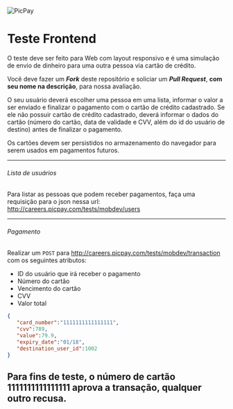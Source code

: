 ![PicPay](https://user-images.githubusercontent.com/1765696/26998603-711fcf30-4d5c-11e7-9281-0d9eb20337ad.png)

# Teste Frontend

O teste deve ser feito para Web com layout responsivo e é uma simulação de envio de dinheiro para uma outra pessoa via cartão de crédito.

Você deve fazer um ***Fork*** deste repositório e soliciar um ***Pull Request***, **com seu nome na descrição**, para nossa avaliação.

O seu usuário deverá escolher uma pessoa em uma lista, informar o valor a ser enviado e finalizar o pagamento com o cartão de crédito cadastrado. Se ele não possuir cartão de crédito cadastrado, deverá informar o dados do cartão (número do cartão, data de validade e CVV, além do id do usuário de destino) antes de finalizar o pagamento.

Os cartões devem ser persistidos no armazenamento do navegador para serem usados em pagamentos futuros.

-----
###### Lista de usuários

Para listar as pessoas que podem receber pagamentos, faça uma requisição para o json nessa url: http://careers.picpay.com/tests/mobdev/users

-----

###### Pagamento

Realizar um `POST` para http://careers.picpay.com/tests/mobdev/transaction com os seguintes atributos:
+ ID do usuário que irá receber o pagamento
+ Número do cartão
+ Vencimento do cartão
+ CVV
+ Valor total

``` json
{  
   "card_number":"1111111111111111",
   "cvv":789,
   "value":79.9,
   "expiry_date":"01/18",
   "destination_user_id":1002
}
```

## Para fins de teste, o número de cartão 1111111111111111 aprova a transação, qualquer outro recusa. 
